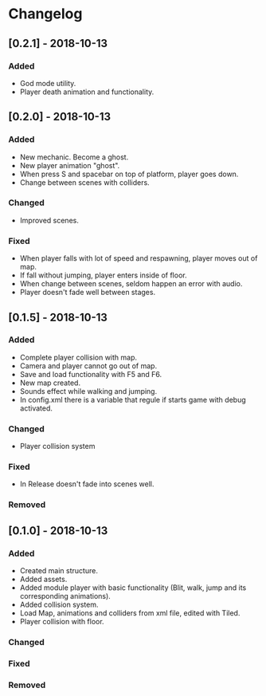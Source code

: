 # Changelog

## [0.2.1] - 2018-10-13
### Added

- God mode utility.
- Player death animation and functionality.

## [0.2.0] - 2018-10-13
### Added

- New mechanic. Become a ghost.
- New player animation "ghost".
- When press S and spacebar on top of platform, player goes down.
- Change between scenes with colliders.

### Changed

- Improved scenes.

### Fixed

- When player falls with lot of speed and respawning, player moves out of map.
- If fall without jumping, player enters inside of floor.
- When change between scenes, seldom happen an error with audio.
- Player doesn't fade well between stages.

## [0.1.5] - 2018-10-13
### Added

- Complete player collision with map.
- Camera and player cannot go out of map.
- Save and load functionality with F5 and F6.
- New map created.
- Sounds effect while walking and jumping.
- In config.xml there is a variable that regule if starts game with debug activated.

### Changed

- Player collision system

### Fixed

- In Release doesn't fade into scenes well.

### Removed

## [0.1.0] - 2018-10-13
### Added

- Created main structure.
- Added assets.
- Added module player with basic functionality (Blit, walk, jump and its corresponding animations).
- Added collision system.
- Load Map, animations and colliders from xml file, edited with Tiled.
- Player collision with floor.

### Changed

### Fixed

### Removed
